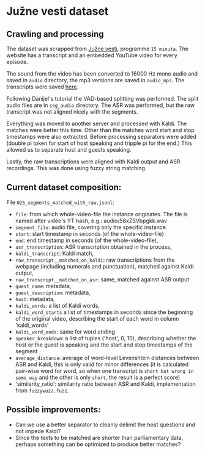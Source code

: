 # Južne vesti dataset

## Crawling and processing

The dataset was scrapped from [Južne vesti](www.juznevesti.com), programme `15 minuta`. The website has a transcript and an embedded YouTube video for every episode.

The sound from the video has been converted to 16000 Hz mono audio and saved in `audio` directory, the mp3 versions are saved in `audio_mp3`. The transcripts were saved [here](006_crawling_juznevesti.csv).

Following Danijel's tutorial the VAD-based splitting was performed. The split audio files are in `seg_audio` directory. The ASR was performed, but the raw transcript was not aligned nicely with the segments.

Everything was moved to another server and processed with Kaldi. The matches were better this time. Other than the matches word start and stop timestamps were also extracted. Before processing separators were added (double pi token for start of host speaking and tripple pi for the end.) This allowed us to separate host and guests speaking.

Lastly, the raw transcriptions were aligned with Kaldi output and ASR recordings. This was done using fuzzy string matching.


## Current dataset composition:

File `025_segments_matched_with_raw.jsonl`:
* `file`: from which whole-video-file the instance originates. The file is named after video's YT hash, e.g.: audio/58xZSVbpgkk.wav
* `segment_file`: audio file, covering only the specific instance. 
* `start`: start timestamp in seconds (of the whole-video-file)
* `end`: end timestamp in seconds (of the whole-video-file),
* `asr_transcription`: ASR transcription obtained in the process, 
* `kaldi_transcript`: Kaldi match,
* `raw_transcript__matched_on_kaldi`: raw transcriptions from the webpage (including numerals and punctuation), matched against Kaldi output, 
* `raw_transcript__matched_on_asr`: same, matched against ASR output
* `guest_name`: metadata, 
* `guest_description`: metadata, 
* `host`: metadata, 
* `kaldi_words`: a list of Kaldi words,
* `kaldi_word_starts` a list of timestamps in seconds since the beginning of the original video, describing the start of each word in column 'kaldi_words' 
* `kaldi_word_ends`: same for word ending 
* `speaker_breakdown`: a list of tuples ('host', 0, 10), describing whether the host or the guest is speaking and the start and stop timestamps of the segment
* `average_distance`: average of word-level Levenshtein distances between ASR and Kaldi, this is only valid for minor differences (it is calculated pair-wise word for word, so when one transcript is `short but wrong in some way` and the other is only `short`, the result is a perfect score)
* 'similarity_ratio': similarity ratio  between ASR and Kaldi, implementation from `fuzzywuzz.fuzz`. 

## Possible improvements:

* Can we use a better separator to cleanly delimit the host questions and not impede Kaldi?
* Since the texts to be matched are shorter than parliamentary data, perhaps something can be optimized to produce better matches? 